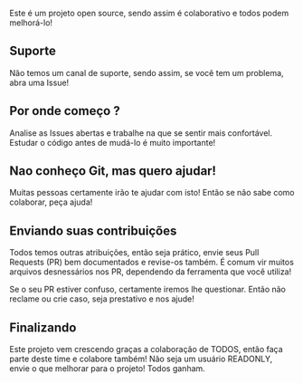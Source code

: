 Este é um projeto open source, sendo assim é colaborativo e todos podem melhorá-lo!

## Suporte
Não temos um canal de suporte, sendo assim, se você tem um problema, abra uma Issue!

## Por onde começo ?
Analise as Issues abertas e trabalhe na que se sentir mais confortável. 
Estudar o código antes de mudá-lo é muito importante!

## Nao conheço Git, mas quero ajudar!
Muitas pessoas certamente irão te ajudar com isto! Então se não sabe como colaborar, peça ajuda!

## Enviando suas contribuições
Todos temos outras atribuições, então seja prático, envie seus Pull Requests (PR) bem documentados e revise-os também. 
É comum vir muitos arquivos desnessários nos PR, dependendo da ferramenta que você utiliza!

Se o seu PR estiver confuso, certamente iremos lhe questionar. Então não reclame ou crie caso, seja prestativo e nos ajude!

## Finalizando
Este projeto vem crescendo graças a colaboração de TODOS, então faça parte deste time e colabore também! 
Não seja um usuário READONLY, envie o que melhorar para o projeto! Todos ganham.

